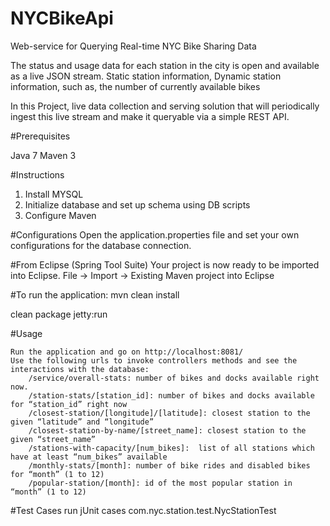 # NYCBikeApi
Web-service for Querying Real-time NYC Bike Sharing Data

The status and usage data for each station in the city is open and available as a live JSON stream.
Static station information,
Dynamic station information, such as, the number of currently available bikes

In this Project, live data collection and serving solution that will periodically ingest this live stream and make it queryable via a simple REST API.

#Prerequisites

Java 7
Maven 3

#Instructions

1. Install MYSQL 
2. Initialize database and set up schema using DB scripts
3. Configure Maven

#Configurations
Open the application.properties file and set your own configurations for the database connection.

#From Eclipse (Spring Tool Suite) 
Your project is now ready to be imported into Eclipse.
File -> Import -> Existing Maven project into Eclipse

#To run the application:
mvn clean install

clean package jetty:run

#Usage

 	Run the application and go on http://localhost:8081/
	Use the following urls to invoke controllers methods and see the interactions with the database:
		/service/overall-stats: number of bikes and docks available right now.
		/station-stats/[station_id]: number of bikes and docks available for “station_id” right now
		/closest-station/[longitude]/[latitude]: closest station to the given “latitude” and “longitude”
		/closest-station-by-name/[street_name]: closest station to the given “street_name”
		/stations-with-capacity/[num_bikes]:  list of all stations which have at least “num_bikes” available
		/monthly-stats/[month]: number of bike rides and disabled bikes for “month” (1 to 12)
		/popular-station/[month]: id of the most popular station in “month” (1 to 12)
    
#Test Cases
run jUnit cases  com.nyc.station.test.NycStationTest
